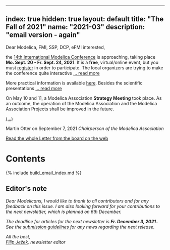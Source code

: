   
---
index: true
hidden: true
layout: default
title: "The Fall of 2021"
name: "2021-03"
description: "email version - again"
---


Dear Modelica, FMI, SSP, DCP, eFMI interested,

the [14th International Modelica Conference](https://2021.international.conference.modelica.org/) is approaching, taking place 
**Mo. Sept. 20 - Fr. Sept. 24, 2021**. It is a **free**, virtual/online event, but you must [register](https://www.trippus.se/web/registration/Registration.aspx?view=registration&idcategory=AB0ILBBscfgVo6ZZ4O5u-Bx5_XkKg9Y5J_hMAXgfFYWRClh6asLWnZ_P6iGC5e3_zu9Z7Hyb5Hv_&ln=eng)
in order to participate. The local organizers are trying to make the conference quite interactive [... read more](https://newsletter.modelica.org/2021-02/#letter-from-the-board)

More practical information is available [here](https://2021.international.conference.modelica.org/practical.html). Besides the scientific presentations [... read more](https://newsletter.modelica.org/2021-02/#letter-from-the-board)

On May 10 and 11, a Modelica Association **Strategy Meeting** took place. As an outcome, the operation of the Modelica Association and the Modelica Association Projects
shall be improved in the future.

[(...)](https://newsletter.modelica.org/2021-02/#letter-from-the-board)
 
Martin Otter on September 7, 2021
*Chairperson of the Modelica Association*

[Read the whole Letter from the board on the web](https://newsletter.modelica.org/2021-02/#letter-from-the-board)

# Contents
{% include build_email_index.md %}

## Editor's note
*Dear Modelicans, I would like to thank to all contributors and for any feedback on this issue. I am also looking forward for your contributions to the next newsletter, which is planned on 6th December.* 

*The deadline for articles for the next newsletter is **Fr. December 3, 2021**.. See the [submission guidelines](https://newsletter.modelica.org/submission-guidelines.html) for any news regarding the next release.*

*All the best,    
[Filip Ježek](mailto:filip.jezek@creativeconnections.cz), newsletter editor*
